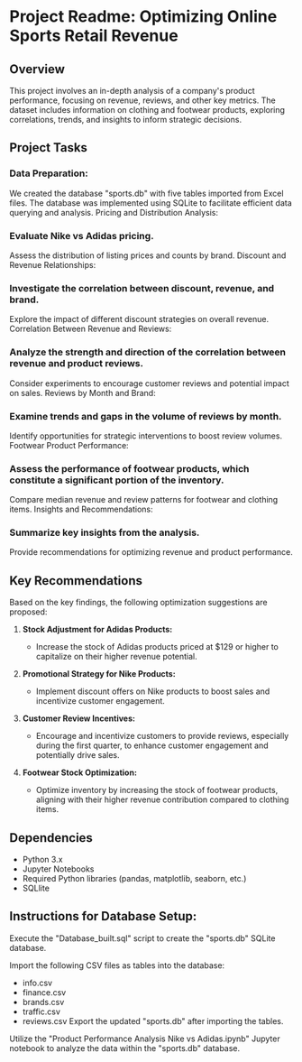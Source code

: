 # Project Readme: Optimizing Online Sports Retail Revenue

## Overview

This project involves an in-depth analysis of a company's product performance, focusing on revenue, reviews, and other key metrics. The dataset includes information on clothing and footwear products, exploring correlations, trends, and insights to inform strategic decisions.

## Project Tasks
### Data Preparation:

We created the database "sports.db" with five tables imported from Excel files.
The database was implemented using SQLite to facilitate efficient data querying and analysis.
Pricing and Distribution Analysis:

### Evaluate Nike vs Adidas pricing.
Assess the distribution of listing prices and counts by brand.
Discount and Revenue Relationships:

### Investigate the correlation between discount, revenue, and brand.
Explore the impact of different discount strategies on overall revenue.
Correlation Between Revenue and Reviews:

### Analyze the strength and direction of the correlation between revenue and product reviews.
Consider experiments to encourage customer reviews and potential impact on sales.
Reviews by Month and Brand:

### Examine trends and gaps in the volume of reviews by month.
Identify opportunities for strategic interventions to boost review volumes.
Footwear Product Performance:

### Assess the performance of footwear products, which constitute a significant portion of the inventory.
Compare median revenue and review patterns for footwear and clothing items.
Insights and Recommendations:

### Summarize key insights from the analysis.
Provide recommendations for optimizing revenue and product performance.
## Key Recommendations

Based on the key findings, the following optimization suggestions are proposed:

1. **Stock Adjustment for Adidas Products:**
   - Increase the stock of Adidas products priced at $129 or higher to capitalize on their higher revenue potential.

2. **Promotional Strategy for Nike Products:**
   - Implement discount offers on Nike products to boost sales and incentivize customer engagement.

3. **Customer Review Incentives:**
   - Encourage and incentivize customers to provide reviews, especially during the first quarter, to enhance customer engagement and potentially drive sales.

4. **Footwear Stock Optimization:**
   - Optimize inventory by increasing the stock of footwear products, aligning with their higher revenue contribution compared to clothing items.


## Dependencies

- Python 3.x
- Jupyter Notebooks
- Required Python libraries (pandas, matplotlib, seaborn, etc.)
- SQLlite

## Instructions for Database Setup:

Execute the "Database_built.sql" script to create the "sports.db" SQLite database.

Import the following CSV files as tables into the database:

- info.csv
- finance.csv
- brands.csv
- traffic.csv
- reviews.csv
Export the updated "sports.db" after importing the tables.

Utilize the "Product Performance Analysis Nike vs Adidas.ipynb" Jupyter notebook to analyze the data within the "sports.db" database.
